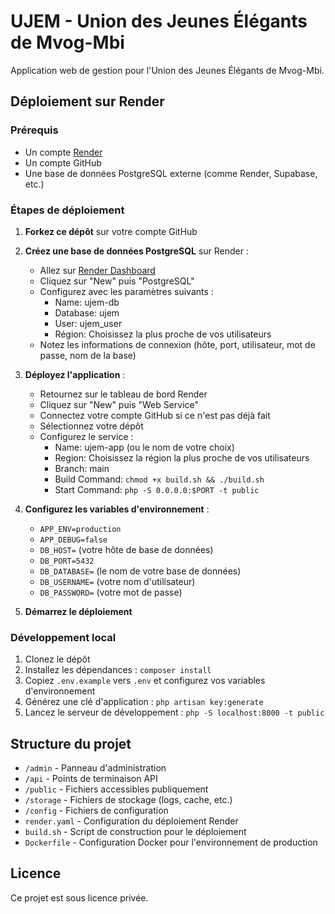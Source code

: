 # UJEM - Union des Jeunes Élégants de Mvog-Mbi

Application web de gestion pour l'Union des Jeunes Élégants de Mvog-Mbi.

## Déploiement sur Render

### Prérequis

- Un compte [Render](https://render.com/)
- Un compte GitHub
- Une base de données PostgreSQL externe (comme Render, Supabase, etc.)

### Étapes de déploiement

1. **Forkez ce dépôt** sur votre compte GitHub

2. **Créez une base de données PostgreSQL** sur Render :
   - Allez sur [Render Dashboard](https://dashboard.render.com/)
   - Cliquez sur "New" puis "PostgreSQL"
   - Configurez avec les paramètres suivants :
     - Name: ujem-db
     - Database: ujem
     - User: ujem_user
     - Région: Choisissez la plus proche de vos utilisateurs
   - Notez les informations de connexion (hôte, port, utilisateur, mot de passe, nom de la base)

3. **Déployez l'application** :
   - Retournez sur le tableau de bord Render
   - Cliquez sur "New" puis "Web Service"
   - Connectez votre compte GitHub si ce n'est pas déjà fait
   - Sélectionnez votre dépôt
   - Configurez le service :
     - Name: ujem-app (ou le nom de votre choix)
     - Region: Choisissez la région la plus proche de vos utilisateurs
     - Branch: main
     - Build Command: `chmod +x build.sh && ./build.sh`
     - Start Command: `php -S 0.0.0.0:$PORT -t public`

4. **Configurez les variables d'environnement** :
   - `APP_ENV=production`
   - `APP_DEBUG=false`
   - `DB_HOST=` (votre hôte de base de données)
   - `DB_PORT=5432`
   - `DB_DATABASE=` (le nom de votre base de données)
   - `DB_USERNAME=` (votre nom d'utilisateur)
   - `DB_PASSWORD=` (votre mot de passe)

5. **Démarrez le déploiement**

### Développement local

1. Clonez le dépôt
2. Installez les dépendances : `composer install`
3. Copiez `.env.example` vers `.env` et configurez vos variables d'environnement
4. Générez une clé d'application : `php artisan key:generate`
5. Lancez le serveur de développement : `php -S localhost:8000 -t public`

## Structure du projet

- `/admin` - Panneau d'administration
- `/api` - Points de terminaison API
- `/public` - Fichiers accessibles publiquement
- `/storage` - Fichiers de stockage (logs, cache, etc.)
- `/config` - Fichiers de configuration
- `render.yaml` - Configuration du déploiement Render
- `build.sh` - Script de construction pour le déploiement
- `Dockerfile` - Configuration Docker pour l'environnement de production

## Licence

Ce projet est sous licence privée.
